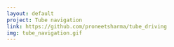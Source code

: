 ```yaml
---
layout: default
project: Tube navigation
link: https://github.com/proneetsharma/tube_driving
img: tube_navigation.gif
---
```

